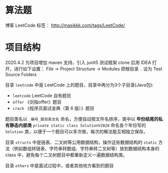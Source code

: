# 算法题
博客 LeetCode 标签：
http://masikkk.com/tags/LeetCode/

# 项目结构
2020.4.2 为项目增加 maven 支持，引入 junit5 测试框架
clone 后用 IDEA 打开，进行如下设置：
File -> Project Structure -> Modules
把根目录 `.` 设为 Test Source Folders

目录 `leetcode` 中是 LeetCode 上的题目，目录中再分为3个子目录(Java包): 
- `leetcode` LeetCode 自有题目
- `offer` 《剑指offer》题目
- `crack` 《程序员面试金典（第 6 版）》题目

题目类名以 `_编号_题目英文名` 命名，方便自动按文件名排序，类中以 **年份结尾的私有静态内部类** `private static class SolutionV2020` 命名各个年份写的 `Solution` 类，以便于一个题目可以多次做，每次的解法能互相独立保存。

目录 `structs` 中是链表、二叉树等公用数据结构，操作这些数据结构的 `static` 方法（例如数组转链表、字符串转数组、字符串转二叉树等）放到数据结构本身的 class 中，避免每个二叉树题目中都重新定义一遍数据结构类。

目录 `others` 中是面试过程中，或者其他地方看到的题目

